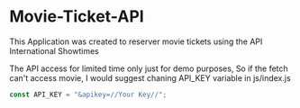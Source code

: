 # Movie-Ticket-API
This Application was created to reserver movie tickets using the API International Showtimes

The API access for limited time only just for demo purposes, So if the fetch can't access movie, I would suggest chaning API_KEY variable in js/index.js
```js
const API_KEY = "&apikey=//Your Key//";
```

